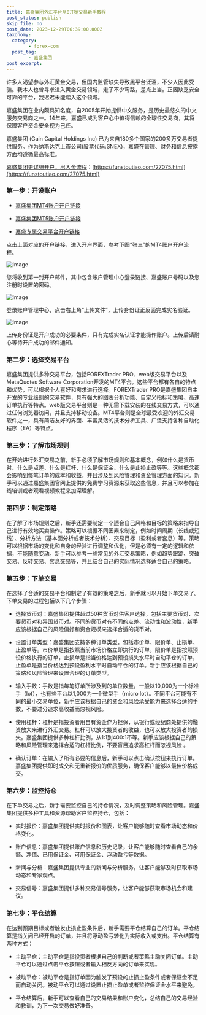 ```yaml
---
title: 嘉盛集团外汇平台从0开始交易新手教程
post_status: publish
skip_file: no
post_date: 2023-12-29T06:39:00.000Z
taxonomy:
  category:
        - forex-com
  post_tag:
        - 嘉盛集团
post_excerpt: 
---
```

许多人渴望参与外汇黄金交易，但国内监管缺失导致黑平台泛滥，不少人因此受骗。我本人也曾寻求进入黄金交易领域，走了不少弯路，差点上当。正因缺乏安全可靠的平台，我迟迟未能踏入这个领域。

嘉盛集团在业内颇具知名度，自2005年开始提供中文服务，是历史最悠久的中文服务交易商之一。14年来，嘉盛已成为客户心中值得信赖的全球性交易商，其将保障客户资金安全视为己任。

嘉盛集团 (Gain Capital Holdings Inc) 已为来自180多个国家的200多万交易者提供服务。作为纳斯达克上市公司(股票代码:SNEX)，嘉盛在管理、财务和信息披露方面均遵循最高标准。

[嘉盛集团更详细开户，出入金流程](https://funstoutiao.com/27075.html)：[https://funstoutiao.com/27075.html](https://funstoutiao.com/27075.html)

### 第一步：开设账户

* [嘉盛集团MT4账户开户链接](https://s.ssgg.net/jsmt4)

* [嘉盛集团MT5账户开户链接](https://s.ssgg.net/jsmt5)

* [嘉盛专属交易平台开户链接](https://s.ssgg.net/js)

点击上面对应的开户链接，进入开户界面，参考下图“张三”的MT4账户开户流程。

![Image](https://prod-files-secure.s3.us-west-2.amazonaws.com/39ed1227-6d7d-4570-be36-9ccd4a2c4241/7a167aea-686b-400d-af59-4e18eb607a40/640.png?X-Amz-Algorithm=AWS4-HMAC-SHA256&X-Amz-Content-Sha256=UNSIGNED-PAYLOAD&X-Amz-Credential=ASIAZI2LB4667OOBPVKH%2F20250323%2Fus-west-2%2Fs3%2Faws4_request&X-Amz-Date=20250323T221308Z&X-Amz-Expires=3600&X-Amz-Security-Token=IQoJb3JpZ2luX2VjEIT%2F%2F%2F%2F%2F%2F%2F%2F%2F%2FwEaCXVzLXdlc3QtMiJHMEUCIGVzX7TouqpfxmgBIuRns1mvPlk8e9iaRCuI0DcRqyfJAiEA110pQx5h57Q56hHb15CEY34PPCc3d8HLwIPlSafxgUQqiAQI3f%2F%2F%2F%2F%2F%2F%2F%2F%2F%2FARAAGgw2Mzc0MjMxODM4MDUiDIrNrrFDx7Ni7uS4tSrcAwv9H52nMsfKD8N%2Ba7uXIYXSvtXTErCb%2FuJgeceQcO3s773LhV8LvKVthkw%2BPp4aANUAqdV5T%2BF1rPPc%2F4mjNgl0QRvEa26x1%2BfL%2FhhIAqtP0jNekjHh7kUHTvmOoYWpX4ZPTkJJBplIZmV2TPXfSZ3sTwceQVWSCTrYb7DWp5cWUkv1dHTLoiUiNu0ZFnc1vXgRd2Tbap3nIbENrnsK0KBGCrVyP7E60tvW%2BQXW8DfdN%2B8A2bic41AxUSdgiFlQS0996abmIFF3fj72dkMJ%2BN5vVgzsJ49isiBq7lsEUm2%2FWguzgOP10KYzDILReeAxkeDxuiC%2F7tUtLH9dGOQ18PG%2BuSNDHhYTApayfuSZAE7%2BVbEyCfxxDiVVQKbS5uCeSX3J0dhNJthdM1TnDtt6%2FifDiesnxdWCcBtm9D2y5nczlXxEcOcYOk%2Fo5f6Qkc%2BLBqlpJiYjJa9OW1xYXuly%2Fn37B6u4Zuoj9GqXFkt2RzPlNcKfN%2FUYfmVZXiKoXnaFoCGDQ9Ydy5JFA4dLr%2Btd3A%2F6%2BX8m6dt9Yq3WF56N0KFgfyw8hmomDpD4oRG%2FkQfSS5zM964LljZhLB9OZbNFvI%2B2mdY%2F6iDWGSN%2BvrRPjI%2BIBPFkzVuLdzhRLRNmMLLJgb8GOqUBaxc6H77omcqpkucLrq%2FPqRHn1oz%2BmPdErkVWP1JvZs1686d0H7hQlYbUexHJVtHZXM0kw%2FBlFsnvKaqwv4kEzzzdhjliQI8aW%2BFgLluyQSLwRfS0WnRujgFrBoMGDjoqh8S%2BuOBtfjqvv2wZ4RBqXzjnevniD07HKkabBOpGcLYgthrcBAdt5JaM4EydQwQ8akVPMScBcZ2jlhj42y2gH4%2BlI2MK&X-Amz-Signature=5ccfbe05fb58e2f8ec951ba3e36230e8a3903845a33d813fa4f800827aadec9b&X-Amz-SignedHeaders=host&x-id=GetObject)

您将收到第一封开户邮件，其中包含账户管理中心登录链接、嘉盛账户号码以及您注册时设置的密码。

![Image](https://prod-files-secure.s3.us-west-2.amazonaws.com/39ed1227-6d7d-4570-be36-9ccd4a2c4241/eaa1c6b3-2877-4284-a0e1-530e222c27fb/image.png?X-Amz-Algorithm=AWS4-HMAC-SHA256&X-Amz-Content-Sha256=UNSIGNED-PAYLOAD&X-Amz-Credential=ASIAZI2LB4667OOBPVKH%2F20250323%2Fus-west-2%2Fs3%2Faws4_request&X-Amz-Date=20250323T221308Z&X-Amz-Expires=3600&X-Amz-Security-Token=IQoJb3JpZ2luX2VjEIT%2F%2F%2F%2F%2F%2F%2F%2F%2F%2FwEaCXVzLXdlc3QtMiJHMEUCIGVzX7TouqpfxmgBIuRns1mvPlk8e9iaRCuI0DcRqyfJAiEA110pQx5h57Q56hHb15CEY34PPCc3d8HLwIPlSafxgUQqiAQI3f%2F%2F%2F%2F%2F%2F%2F%2F%2F%2FARAAGgw2Mzc0MjMxODM4MDUiDIrNrrFDx7Ni7uS4tSrcAwv9H52nMsfKD8N%2Ba7uXIYXSvtXTErCb%2FuJgeceQcO3s773LhV8LvKVthkw%2BPp4aANUAqdV5T%2BF1rPPc%2F4mjNgl0QRvEa26x1%2BfL%2FhhIAqtP0jNekjHh7kUHTvmOoYWpX4ZPTkJJBplIZmV2TPXfSZ3sTwceQVWSCTrYb7DWp5cWUkv1dHTLoiUiNu0ZFnc1vXgRd2Tbap3nIbENrnsK0KBGCrVyP7E60tvW%2BQXW8DfdN%2B8A2bic41AxUSdgiFlQS0996abmIFF3fj72dkMJ%2BN5vVgzsJ49isiBq7lsEUm2%2FWguzgOP10KYzDILReeAxkeDxuiC%2F7tUtLH9dGOQ18PG%2BuSNDHhYTApayfuSZAE7%2BVbEyCfxxDiVVQKbS5uCeSX3J0dhNJthdM1TnDtt6%2FifDiesnxdWCcBtm9D2y5nczlXxEcOcYOk%2Fo5f6Qkc%2BLBqlpJiYjJa9OW1xYXuly%2Fn37B6u4Zuoj9GqXFkt2RzPlNcKfN%2FUYfmVZXiKoXnaFoCGDQ9Ydy5JFA4dLr%2Btd3A%2F6%2BX8m6dt9Yq3WF56N0KFgfyw8hmomDpD4oRG%2FkQfSS5zM964LljZhLB9OZbNFvI%2B2mdY%2F6iDWGSN%2BvrRPjI%2BIBPFkzVuLdzhRLRNmMLLJgb8GOqUBaxc6H77omcqpkucLrq%2FPqRHn1oz%2BmPdErkVWP1JvZs1686d0H7hQlYbUexHJVtHZXM0kw%2FBlFsnvKaqwv4kEzzzdhjliQI8aW%2BFgLluyQSLwRfS0WnRujgFrBoMGDjoqh8S%2BuOBtfjqvv2wZ4RBqXzjnevniD07HKkabBOpGcLYgthrcBAdt5JaM4EydQwQ8akVPMScBcZ2jlhj42y2gH4%2BlI2MK&X-Amz-Signature=ce14bf9afbba2362a7c880dee94762a118f8e870db6ccb73480bfba9db0b8efa&X-Amz-SignedHeaders=host&x-id=GetObject)

登录账户管理中心，点击右上角“上传文件”，上传身份证正反面完成实名验证。

![Image](https://prod-files-secure.s3.us-west-2.amazonaws.com/39ed1227-6d7d-4570-be36-9ccd4a2c4241/54090639-09fc-46b4-a135-e0289f707147/image.png?X-Amz-Algorithm=AWS4-HMAC-SHA256&X-Amz-Content-Sha256=UNSIGNED-PAYLOAD&X-Amz-Credential=ASIAZI2LB4667OOBPVKH%2F20250323%2Fus-west-2%2Fs3%2Faws4_request&X-Amz-Date=20250323T221308Z&X-Amz-Expires=3600&X-Amz-Security-Token=IQoJb3JpZ2luX2VjEIT%2F%2F%2F%2F%2F%2F%2F%2F%2F%2FwEaCXVzLXdlc3QtMiJHMEUCIGVzX7TouqpfxmgBIuRns1mvPlk8e9iaRCuI0DcRqyfJAiEA110pQx5h57Q56hHb15CEY34PPCc3d8HLwIPlSafxgUQqiAQI3f%2F%2F%2F%2F%2F%2F%2F%2F%2F%2FARAAGgw2Mzc0MjMxODM4MDUiDIrNrrFDx7Ni7uS4tSrcAwv9H52nMsfKD8N%2Ba7uXIYXSvtXTErCb%2FuJgeceQcO3s773LhV8LvKVthkw%2BPp4aANUAqdV5T%2BF1rPPc%2F4mjNgl0QRvEa26x1%2BfL%2FhhIAqtP0jNekjHh7kUHTvmOoYWpX4ZPTkJJBplIZmV2TPXfSZ3sTwceQVWSCTrYb7DWp5cWUkv1dHTLoiUiNu0ZFnc1vXgRd2Tbap3nIbENrnsK0KBGCrVyP7E60tvW%2BQXW8DfdN%2B8A2bic41AxUSdgiFlQS0996abmIFF3fj72dkMJ%2BN5vVgzsJ49isiBq7lsEUm2%2FWguzgOP10KYzDILReeAxkeDxuiC%2F7tUtLH9dGOQ18PG%2BuSNDHhYTApayfuSZAE7%2BVbEyCfxxDiVVQKbS5uCeSX3J0dhNJthdM1TnDtt6%2FifDiesnxdWCcBtm9D2y5nczlXxEcOcYOk%2Fo5f6Qkc%2BLBqlpJiYjJa9OW1xYXuly%2Fn37B6u4Zuoj9GqXFkt2RzPlNcKfN%2FUYfmVZXiKoXnaFoCGDQ9Ydy5JFA4dLr%2Btd3A%2F6%2BX8m6dt9Yq3WF56N0KFgfyw8hmomDpD4oRG%2FkQfSS5zM964LljZhLB9OZbNFvI%2B2mdY%2F6iDWGSN%2BvrRPjI%2BIBPFkzVuLdzhRLRNmMLLJgb8GOqUBaxc6H77omcqpkucLrq%2FPqRHn1oz%2BmPdErkVWP1JvZs1686d0H7hQlYbUexHJVtHZXM0kw%2FBlFsnvKaqwv4kEzzzdhjliQI8aW%2BFgLluyQSLwRfS0WnRujgFrBoMGDjoqh8S%2BuOBtfjqvv2wZ4RBqXzjnevniD07HKkabBOpGcLYgthrcBAdt5JaM4EydQwQ8akVPMScBcZ2jlhj42y2gH4%2BlI2MK&X-Amz-Signature=8b38190cc5661270d141904b220606fafa528a560e3202fd5d39027a264eae95&X-Amz-SignedHeaders=host&x-id=GetObject)

上传身份证是开户成功的必要条件，只有完成实名认证才能操作账户。上传后请耐心等待开户成功的邮件通知。

### 第二步：选择交易平台

嘉盛集团提供多种交易平台，包括FOREXTrader PRO、web版交易平台以及MetaQuotes Software Corporation开发的MT4平台。这些平台都有各自的特点和优势，可以根据个人喜好和需求进行选择。FOREXTrader PRO是嘉盛集团自主开发的专业级别的交易软件，具有强大的图表分析功能、自定义指标和策略、高速订单执行等特点。web版交易平台则是一种无需下载安装的在线交易方式，可以通过任何浏览器访问，并且支持移动设备。MT4平台则是全球最受欢迎的外汇交易软件之一，具有简洁友好的界面、丰富灵活的技术分析工具、广泛支持各种自动化程序（EA）等特点。

### 第三步：了解市场规则

在开始进行外汇交易之前，新手必须了解市场规则和基本概念，例如什么是货币对、什么是点差、什么是杠杆、什么是保证金、什么是止损止盈等等。这些概念都会影响到每笔订单的成本和收益，并且涉及到风险管理和资金管理方面的知识。新手可以通过嘉盛集团官网上提供的免费学习资源来获取这些信息，并且可以参加在线培训或者观看视频教程来加深理解。

### 第四步：制定策略

在了解了市场规则之后，新手还需要制定一个适合自己风格和目标的策略来指导自己进行有效地买卖操作。策略可以根据不同因素来制定，例如时间周期（长线或短线）、分析方法（基本面分析或者技术分析）、交易目标（盈利或者套息）等。策略可以根据市场的变化和自身的经验进行调整和优化，但是必须有一定的逻辑和依据，不能随意变动。新手可以参考一些常见的外汇交易策略，例如趋势跟踪、突破交易、反转交易、套息交易等，并且结合自己的实际情况选择适合自己的策略。

### 第五步：下单交易

在选择了合适的交易平台和制定了有效的策略之后，新手就可以开始下单交易了。下单交易的过程包括以下几个步骤：

* 选择货币对：嘉盛集团提供超过50种货币对供客户选择，包括主要货币对、次要货币对和异国货币对。不同的货币对有不同的点差、流动性和波动性，新手应该根据自己的风险偏好和资金规模来选择合适的货币对。

* 设置订单类型：嘉盛集团支持多种订单类型，包括市价单、限价单、止损单、止盈单等。市价单是指按照当前市场价格立即执行的订单，限价单是指按照预设价格执行的订单，止损单是指当价格达到预设损失水平时自动平仓的订单，止盈单是指当价格达到预设盈利水平时自动平仓的订单。新手应该根据自己的策略和风险管理来设置合理的订单类型。

* 输入手数：手数是指每笔订单所涉及到的单位数量，一般以10,000为一个标准手（lot），也有些平台以1,000为一个微型手（micro lot）。不同平台可能有不同的最小交易单位，新手应该根据自己的资金和风险承受能力来选择合适的手数，不要过分追求高收益而忽视风险。

* 使用杠杆：杠杆是指投资者用自有资金作为担保，从银行或经纪商处提供的融资放大来进行外汇交易。杠杆可以放大投资者的收益，也可以放大投资者的损失。嘉盛集团提供多种杠杆比例，从1:1到400:1不等。新手应该根据自己的策略和风险管理来选择合适的杠杆比例，不要盲目追求高杠杆而忽视风险 。

* 确认订单：在输入了所有必要的信息后，新手可以点击确认按钮来执行订单。嘉盛集团提供即时成交和无重新报价的优质服务，确保客户能够以最佳价格成交。

### 第六步：监控持仓

在下单交易之后，新手需要监控自己的持仓情况，及时调整策略和风险管理。嘉盛集团提供多种工具和资源帮助客户监控持仓，包括：

* 实时报价：嘉盛集团提供实时报价和图表，让客户能够随时查看市场动态和价格变化。

* 账户信息：嘉盛集团提供账户信息和历史记录，让客户能够随时查看自己的余额、净值、已用保证金、可用保证金、浮动盈亏等数据。

* 新闻与分析：嘉盛集团提供专业的新闻与分析服务，让客户能够及时获取市场动态和专家观点。

* 交易信号：嘉盛集团提供多种交易信号服务，让客户能够获取市场机会和建议。

### 第七步：平仓结算

在达到预期目标或者触发止损止盈条件后，新手需要平仓结算自己的订单。平仓结算是指关闭已经开启的订单，并且将浮动盈亏转化为实际收入或支出。平仓结算有两种方式：

* 主动平仓：主动平仓是指投资者根据自己的判断或者策略主动关闭订单。主动平仓可以通过点击平仓按钮或者输入相反方向的订单来实现。

* 被动平仓：被动平仓是指订单因为触发了预设的止损止盈条件或者保证金不足而自动关闭。被动平仓可以通过设置止损止盈单或者监控保证金水平来避免。

* 平仓结算后，新手可以查看自己的交易结果和账户变化，总结自己的交易经验和教训，为下一次交易做好准备。